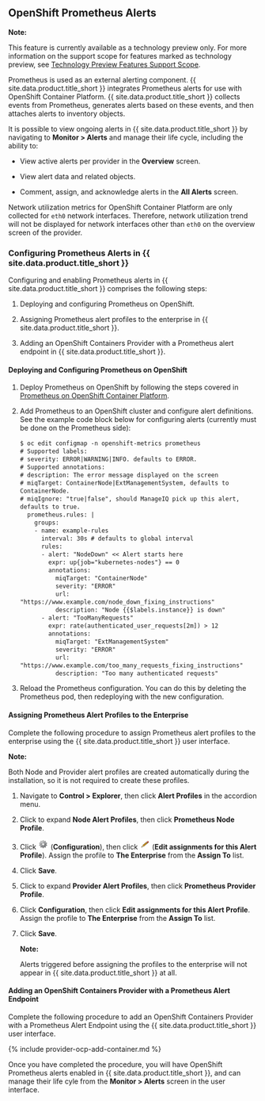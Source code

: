 ## OpenShift Prometheus Alerts

**Note:**

This feature is currently available as a technology preview only. For more information on the support scope for features marked as technology preview, see [Technology Preview Features Support Scope](https://access.redhat.com/support/offerings/techpreview).

Prometheus is used as an external alerting component.
{{ site.data.product.title_short }} integrates Prometheus alerts for use with OpenShift Container Platform. {{ site.data.product.title_short }} collects events from Prometheus, generates alerts based on these events, and then attaches alerts to inventory objects.

It is possible to view ongoing alerts in {{ site.data.product.title_short }} by navigating to **Monitor > Alerts** and manage their life cycle,
including the ability to:

  - View active alerts per provider in the **Overview** screen.

  - View alert data and related objects.

  - Comment, assign, and acknowledge alerts in the **All Alerts**
    screen.

<div class="important">

Network utilization metrics for OpenShift Container Platform are only
collected for `eth0` network interfaces. Therefore, network utilization
trend will not be displayed for network interfaces other than `eth0` on
the overview screen of the provider.

</div>

### Configuring Prometheus Alerts in {{ site.data.product.title_short }}

Configuring and enabling Prometheus alerts in {{ site.data.product.title_short }}
comprises the following steps:

1.  Deploying and configuring Prometheus on OpenShift.

2.  Assigning Prometheus alert profiles to the enterprise in
    {{ site.data.product.title_short }}.

3.  Adding an OpenShift Containers Provider with a Prometheus alert
    endpoint in {{ site.data.product.title_short }}.

#### Deploying and Configuring Prometheus on OpenShift

1.  Deploy Prometheus on OpenShift by following the steps covered in
    [Prometheus on OpenShift Container
    Platform](https://docs.openshift.com/container-platform/3.7/install_config/cluster_metrics.html#openshift-prometheus).

2.  Add Prometheus to an OpenShift cluster and configure alert
    definitions. See the example code block below for configuring alerts
    (currently must be done on the Prometheus side):

        $ oc edit configmap -n openshift-metrics prometheus
        # Supported labels:
        # severity: ERROR|WARNING|INFO. defaults to ERROR.
        # Supported annotations:
        # description: The error message displayed on the screen
        # miqTarget: ContainerNode|ExtManagementSystem, defaults to ContainerNode.
        # miqIgnore: "true|false", should ManageIQ pick up this alert, defaults to true.
          prometheus.rules: |
            groups:
            - name: example-rules
              interval: 30s # defaults to global interval
              rules:
              - alert: "NodeDown" << Alert starts here
                expr: up{job="kubernetes-nodes"} == 0
                annotations:
                  miqTarget: "ContainerNode"
                  severity: "ERROR"
                  url: "https://www.example.com/node_down_fixing_instructions"
                  description: "Node {{$labels.instance}} is down"
              - alert: "TooManyRequests"
                expr: rate(authenticated_user_requests[2m]) > 12
                annotations:
                  miqTarget: "ExtManagementSystem"
                  severity: "ERROR"
                  url: "https://www.example.com/too_many_requests_fixing_instructions"
                  description: "Too many authenticated requests"

3.  Reload the Prometheus configuration. You can do this by deleting the
    Prometheus pod, then redeploying with the new configuration.

#### Assigning Prometheus Alert Profiles to the Enterprise

Complete the following procedure to assign Prometheus alert profiles to
the enterprise using the {{ site.data.product.title_short }} user interface.

**Note:**

Both Node and Provider alert profiles are created automatically during
the installation, so it is not required to create these profiles.

1.  Navigate to **Control > Explorer**, then click **Alert Profiles**
    in the accordion menu.

2.  Click to expand **Node Alert Profiles**, then click **Prometheus
    Node Profile**.

3.  Click ![Configuration](../images/1847.png) (**Configuration**), then
    click ![1851](../images/1851.png) (**Edit assignments for this Alert
    Profile**). Assign the profile to **The Enterprise** from the
    **Assign To** list.

4.  Click **Save**.

5.  Click to expand **Provider Alert Profiles**, then click **Prometheus
    Provider Profile**.

6.  Click **Configuration**, then click **Edit assignments for this
    Alert Profile**. Assign the profile to **The Enterprise** from the
    **Assign To** list.

7.  Click **Save**.

    **Note:**

    Alerts triggered before assigning the profiles to the enterprise
    will not appear in {{ site.data.product.title_short }} at all.

#### Adding an OpenShift Containers Provider with a Prometheus Alert Endpoint

Complete the following procedure to add an OpenShift Containers Provider
with a Prometheus Alert Endpoint using the {{ site.data.product.title_short }} user
interface.

{% include provider-ocp-add-container.md %}

Once you have completed the procedure, you will have OpenShift
Prometheus alerts enabled in {{ site.data.product.title_short }}, and can manage
their life cyle from the **Monitor > Alerts** screen in the user
interface.
